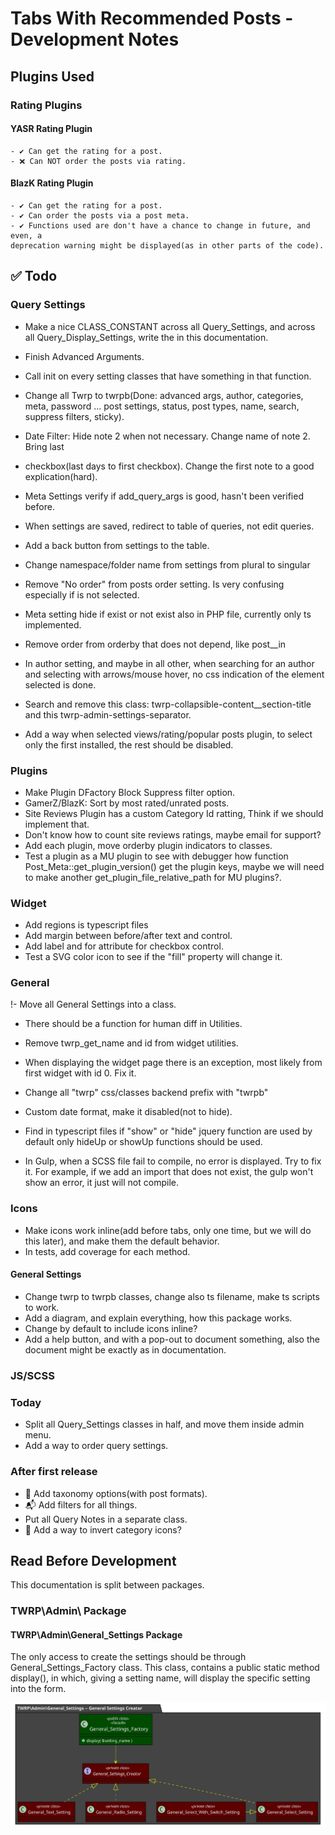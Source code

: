 # Tabs With Recommended Posts - Development Notes

## Plugins Used

### Rating Plugins

#### YASR Rating Plugin

    - ✔ Can get the rating for a post.
    - ❌ Can NOT order the posts via rating.

#### BlazK Rating Plugin

    - ✔ Can get the rating for a post.
    - ✔ Can order the posts via a post meta.
    - ✔ Functions used are don't have a chance to change in future, and even, a
    deprecation warning might be displayed(as in other parts of the code).

## ✅ Todo

### Query Settings

- Make a nice CLASS_CONSTANT across all Query_Settings, and across all Query_Display_Settings, write the in this documentation.
- Finish Advanced Arguments.
- Call init on every setting classes that have something in that function.

- Change all Twrp to twrpb(Done: advanced args, author, categories, meta, password  ... post settings, status, post types, name, search, suppress filters, sticky).

- Date Filter: Hide note 2 when not necessary. Change name of note 2. Bring last
- checkbox(last days to first checkbox). Change the first note to a good explication(hard).
- Meta Settings verify if add_query_args is good, hasn't been verified before.
- When settings are saved, redirect to table of queries, not edit queries.
- Add a back button from settings to the table.
- Change namespace/folder name from settings from plural to singular

- Remove "No order" from posts order setting. Is very confusing especially if
is not selected.

- Meta setting hide if exist or not exist also in PHP file, currently only ts implemented.

- Remove order from orderby that does not depend, like post__in

- In author setting, and maybe in all other, when searching for an author and selecting with
arrows/mouse hover, no css indication of the element selected is done.

- Search and remove this class: twrp-collapsible-content__section-title and this twrp-admin-settings-separator.

- Add a way when selected views/rating/popular posts plugin, to select only the first installed, the rest should be disabled.

### Plugins

- Make Plugin DFactory Block Suppress filter option.
- GamerZ/BlazK: Sort by most rated/unrated posts.
- Site Reviews Plugin has a custom Category Id ratting, Think if we should implement that.
- Don't know how to count site reviews ratings, maybe email for support?
- Add each plugin, move orderby plugin indicators to classes.
- Test a plugin as a MU plugin to see with debugger how function Post_Meta::get_plugin_version() get the plugin keys, maybe we will need
to make another get_plugin_file_relative_path for MU plugins?.

### Widget

- Add regions is typescript files
- Add margin between before/after text and control.
- Add label and for attribute for checkbox control.
- Test a SVG color icon to see if the "fill" property will change it.

### General

!- Move all General Settings into a class.

- There should be a function for human diff in Utilities.
- Remove twrp_get_name and id from widget utilities.
- When displaying the widget page there is an exception, most likely from first widget with id 0. Fix it.
- Change all "twrp" css/classes backend prefix with "twrpb"
- Custom date format, make it disabled(not to hide).

- Find in typescript files if "show" or "hide" jquery function are used by default only hideUp or showUp functions should
be used.

- In Gulp, when a SCSS file fail to compile, no error is displayed. Try to fix it. For example, if we add an import
that does not exist, the gulp won't show an error, it just will not compile.

### Icons

- Make icons work inline(add before tabs, only one time, but we will do this later), and make them the default behavior.
- In tests, add coverage for each method.

#### General Settings

- Change twrp to twrpb classes, change also ts filename, make ts scripts to work.
- Add a diagram, and explain everything, how this package works.
- Change by default to include icons inline?
- Add a help button, and with a pop-out to document something, also the document
might be exactly as in documentation.

### JS/SCSS

### Today

- Split all Query_Settings classes in half, and move them inside admin menu.
- Add a way to order query settings.

### After first release

- 🥇 Add taxonomy options(with post formats).
- 📬 Add filters for all things.
- Put all Query Notes in a separate class.
- 🔀 Add a way to invert category icons?

## Read Before Development

This documentation is split between packages.

### TWRP\Admin\ Package

#### TWRP\Admin\General_Settings Package

The only access to create the settings should be through
General_Settings_Factory class. This class, contains a public static method
display(), in which, giving a setting name, will display the specific setting
into the form.

![General_Settings_Creator](./puml/General_Settings_Creator.svg)
